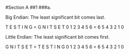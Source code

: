 #Section A
##1
###a.

Big Endian: The least significant bit comes last.

T E S T I N G = G N I T S E T
0 1 2 3 4 5 6 = 6 5 4 3 2 1 0

Little Endian: The least significant bit comes first.

G N I T S E T = T E S T I N G
0 1 2 3 4 5 6 = 6 5 4 3 2 1 0

